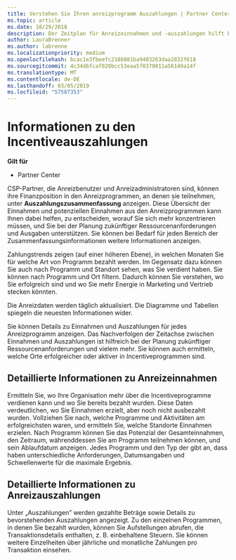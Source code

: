 ```yaml
---
title: Verstehen Sie Ihren anreizprogramm Auszahlungen | Partner Center
ms.topic: article
ms.date: 10/29/2018
description: Der Zeitplan für Anreizeinnahmen und -auszahlungen hilft bei der künftigen Planung.
author: LauraBrenner
ms.author: labrenne
ms.localizationpriority: medium
ms.openlocfilehash: bcac1e3fbeefc2186881ba9403263daa2832f618
ms.sourcegitcommit: 4c34d6fcaf020bcc53eaa5f0379011a56149a14f
ms.translationtype: MT
ms.contentlocale: de-DE
ms.lasthandoff: 03/05/2019
ms.locfileid: "57587353"
---
```

# <a name="understand-your-incentive-payouts"></a>Informationen zu den Incentiveauszahlungen

**Gilt für**

-  Partner Center


CSP-Partner, die Anreizbenutzer und Anreizadministratoren sind, können ihre Finanzposition in den Anreizprogrammen, an denen sie teilnehmen, unter **Auszahlungszusammenfassung** anzeigen. Diese Übersicht der Einnahmen und potenziellen Einnahmen aus den Anreizprogrammen kann Ihnen dabei helfen, zu entscheiden, worauf Sie sich mehr konzentrieren müssen, und Sie bei der Planung zukünftiger Ressourcenanforderungen und Ausgaben unterstützen. Sie können bei Bedarf für jeden Bereich der Zusammenfassungsinformationen weitere Informationen anzeigen. 

Zahlungstrends zeigen (auf einer höheren Ebene), in welchen Monaten Sie für welche Art von Programm bezahlt werden. Im Gegensatz dazu können Sie auch nach Programm und Standort sehen, was Sie verdient haben. Sie können nach Programm und Ort filtern. Dadurch können Sie verstehen, wo Sie erfolgreich sind und wo Sie mehr Energie in Marketing und Vertrieb stecken könnten.

Die Anreizdaten werden täglich aktualisiert. Die Diagramme und Tabellen spiegeln die neuesten Informationen wider.

Sie können Details zu Einnahmen und Auszahlungen für jedes Anreizprogramm anzeigen. Das Nachverfolgen der Zeitachse zwischen Einnahmen und Auszahlungen ist hilfreich bei der Planung zukünftiger Ressourcenanforderungen und vielem mehr. Sie können auch ermitteln, welche Orte erfolgreicher oder aktiver in Incentiveprogrammen sind. 

## <a name="drill-down-on-incentives-earnings"></a>Detaillierte Informationen zu Anreizeinnahmen
Ermitteln Sie, wo Ihre Organisation mehr über die Incentiveprogramme verdienen kann und wo Sie bereits bezahlt wurden. Diese Daten verdeutlichen, wo Sie Einnahmen erzielt, aber noch nicht ausbezahlt wurden.  Vollziehen Sie nach, welche Programme und Aktivitäten am erfolgreichsten waren, und ermitteln Sie, welche Standorte Einnahmen erzielen. Nach Programm können Sie das Potenzial der Gesamteinnahmen, den Zeitraum, währenddessen Sie am Programm teilnehmen können, und sein Ablaufdatum anzeigen. Jedes Programm und den Typ der gibt an, dass haben unterschiedliche Anforderungen, Datumsangaben und Schwellenwerte für die maximale Ergebnis. 

## <a name="drill-down-on-incentive-payouts"></a>Detaillierte Informationen zu Anreizauszahlungen
Unter „Auszahlungen” werden gezahlte Beträge sowie Details zu bevorstehenden Auszahlungen angezeigt. Zu den einzelnen Programmen, in denen Sie bezahlt wurden, können Sie Aufstellungen abrufen, die Transaktionsdetails enthalten, z. B. einbehaltene Steuern. Sie können weitere Einzelheiten über jährliche und monatliche Zahlungen pro Transaktion einsehen.